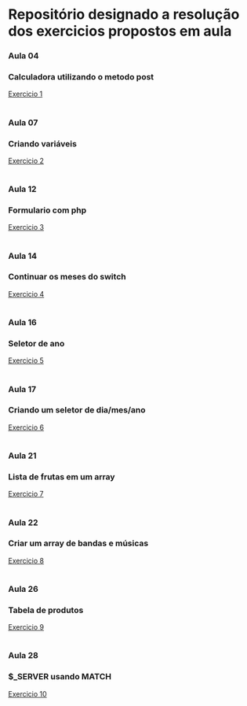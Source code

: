 # Repositório designado a resolução dos exercicios propostos em aula

### Aula 04
### Calculadora utilizando o metodo post
[Exercicio 1](./aula04/index.php)
#

### Aula 07
### Criando variáveis
[Exercicio 2](./aula07/index.php)
#

### Aula 12
### Formulario com php
[Exercicio 3](./aula12/index.php)
#

### Aula 14
### Continuar os meses do switch
[Exercicio 4](./aula14/index.php)
#

### Aula 16
### Seletor de ano
[Exercicio 5](./aula16/index.php)
#

### Aula 17
### Criando um seletor de dia/mes/ano
[Exercicio 6](./aula17/index.php)
#

### Aula 21
### Lista de frutas em um array
[Exercicio 7](./aula21/index.php)
#

### Aula 22
### Criar um array de bandas e músicas
[Exercicio 8](./aula22/index.php)
#
### Aula 26
### Tabela de produtos
[Exercicio 9](./aula26/index.php)
#
### Aula 28
### $_SERVER usando MATCH
[Exercicio 10](./aula28/index.php)
#